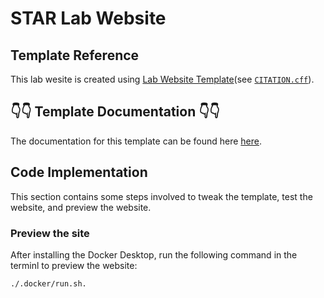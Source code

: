 # STAR Lab Website

## Template Reference
This lab wesite is created using [Lab Website Template](https://github.com/greenelab/lab-website-template)(see [`CITATION.cff`](CITATION.cff)).

## 👇👇 Template Documentation 👇👇
The documentation for this template can be found here [here](https://greene-lab.gitbook.io/lab-website-template-docs).

## Code Implementation
This section contains some steps involved to tweak the template, test the website, and preview the website.

### Preview the site
After installing the Docker Desktop, run the following command in the terminl to preview the website:

```bash
./.docker/run.sh.
```
